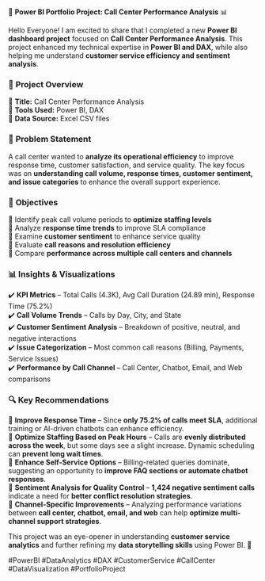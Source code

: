 🚀 **Power BI Portfolio Project: Call Center Performance Analysis** 📊  

Hello Everyone! I am excited to share that I completed a new **Power BI dashboard project** focused on **Call Center Performance Analysis**. This project enhanced my technical expertise in **Power BI and DAX**, while also helping me understand **customer service efficiency and sentiment analysis**.  

### 📌 **Project Overview**  

🔹 **Title:** Call Center Performance Analysis  
🔹 **Tools Used:** Power BI, DAX  
🔹 **Data Source:** Excel CSV files  

### 🎯 **Problem Statement**  
A call center wanted to **analyze its operational efficiency** to improve response time, customer satisfaction, and service quality. The key focus was on **understanding call volume, response times, customer sentiment, and issue categories** to enhance the overall support experience.  

### 🎯 **Objectives**  
📍 Identify peak call volume periods to **optimize staffing levels**  
📍 Analyze **response time trends** to improve SLA compliance  
📍 Examine **customer sentiment** to enhance service quality  
📍 Evaluate **call reasons and resolution efficiency**  
📍 Compare **performance across multiple call centers and channels**  

### 📊 **Insights & Visualizations**  
✔️ **KPI Metrics** – Total Calls (4.3K), Avg Call Duration (24.89 min), Response Time (75.2%)  
✔️ **Call Volume Trends** – Calls by Day, City, and State  
✔️ **Customer Sentiment Analysis** – Breakdown of positive, neutral, and negative interactions  
✔️ **Issue Categorization** – Most common call reasons (Billing, Payments, Service Issues)  
✔️ **Performance by Call Channel** – Call Center, Chatbot, Email, and Web comparisons  

### 🔍 **Key Recommendations**  
🔹 **Improve Response Time** – Since **only 75.2% of calls meet SLA**, additional training or AI-driven chatbots can enhance efficiency.  
🔹 **Optimize Staffing Based on Peak Hours** – Calls are **evenly distributed across the week**, but some days see a slight increase. Dynamic scheduling can **prevent long wait times**.  
🔹 **Enhance Self-Service Options** – Billing-related queries dominate, suggesting an opportunity to **improve FAQ sections or automate chatbot responses**.  
🔹 **Sentiment Analysis for Quality Control** – **1,424 negative sentiment calls** indicate a need for **better conflict resolution strategies**.  
🔹 **Channel-Specific Improvements** – Analyzing performance variations between **call center, chatbot, email, and web** can help **optimize multi-channel support strategies**.  

This project was an eye-opener in understanding **customer service analytics** and further refining my **data storytelling skills** using Power BI. 🚀  

#PowerBI #DataAnalytics #DAX #CustomerService #CallCenter #DataVisualization #PortfolioProject  
